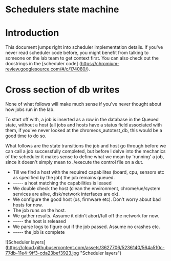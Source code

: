 Schedulers state machine
========================

# Introduction

This document jumps right into scheduler implementation details. If you've never
read scheduler code before, you might benefit from talking to someone on the lab
team to get context first. You can also check out the docstrings in the 
[scheduler code] (https://chromium-review.googlesource.com/#/c/174080/).

# Cross section of db writes

None of what follows will make much sense if you've never thought about how jobs run 
in the lab.

To start off with, a job is inserted as a row in the database in the Queued
state, without a host (all jobs and hosts have a status field associated with
them, if you've never looked at the chromeos_autotest_db, this would be a good
time to do so. 

What follows are the state transitions the job and host go through before we can
call a job successfully completed, but before I delve into the mechanics of the
scheduler it makes sense to define what we mean by 'running' a job, since it
doesn't simply mean to ./execute the control file on a dut.

* Till we find a host with the required capabilites (board, cpu, sensors etc as
  specified by the job) the job remains queued.
* ----- a host matching the capabilities is leased
* We double check the host (clean the environment, chrome/ue/system services are
  alive, disk/network interfaces are ok).
* We configure the good host (os, firmware etc). Don't worry about bad hosts
  for now.
* The job runs on the host.
* We gather results. Assume it didn't abort/fall off the network for now.
* ----- the host is released
* We parse logs to figure out if the job passed. Assume no crashes etc.
* ----- the job is complete
 
![Scheduler layers] (https://cloud.githubusercontent.com/assets/3627706/5236140/564a510c-77db-11e4-9ff3-cda23bef3923.jpg "Scheduler layers")


